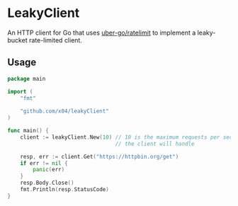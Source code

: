 # LeakyClient

An HTTP client for Go that uses [uber-go/ratelimit](https://github.com/uber-go/ratelimit)
to implement a leaky-bucket rate-limited client.

## Usage

```go
package main

import (
    "fmt"
    
	"github.com/x04/leakyClient"
)

func main() {
    client := leakyClient.New(10) // 10 is the maximum requests per second
                                  // the client will handle

    resp, err := client.Get("https://httpbin.org/get")
    if err != nil {
        panic(err)
    }
    resp.Body.Close()
    fmt.Println(resp.StatusCode)
}
```
